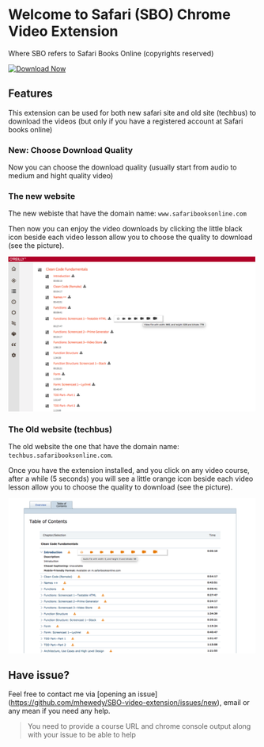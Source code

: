 # Welcome to Safari (SBO) Chrome Video Extension

Where SBO refers to Safari Books Online (copyrights reserved)

[![Download Now](https://developer.chrome.com/webstore/images/ChromeWebStore_BadgeWBorder_v2_340x96.png)](https://chrome.google.com/webstore/detail/safari-books-online-video/ihgjlggckknakenjhgmfgaoalflhfihl)

## Features

This extension can be used for both new safari site and old site (techbus) to download the videos (but only if you have a registered account at Safari books online)

### New: Choose Download Quality
Now you can choose the download quality (usually start from audio to medium and hight quality video)

### The new website
The new webiste that have the domain name: `www.safaribooksonline.com`

Then now you can enjoy the video downloads by clicking the little black icon beside each video lesson allow you to choose the quality to download (see the picture).


<img src="./docs/new.png" width="500">

### The Old website (techbus)

The old website the one that have the domain name: `techbus.safaribooksonline.com`.

Once you have the extension installed, and you click on any video course, after a while (5 seconds) you will see a little orange icon beside each video lesson allow you to choose the quality to download (see the picture).

<img src="./docs/techbus.png" width="500">


## Have issue? 
Feel free to contact me via [opening an issue] (https://github.com/mhewedy/SBO-video-extension/issues/new), email or any mean if you need any help.

> You need to provide a course URL and chrome console output along with your issue to be able to help
